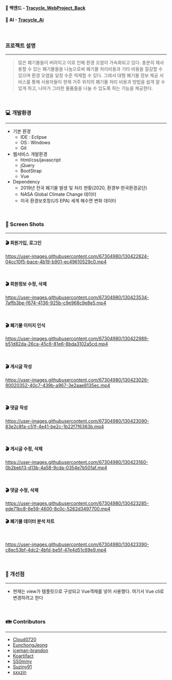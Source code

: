 #### :link: 백엔드 - [Tracycle_WebProject_Back](https://github.com/eoc940/Tracycle_WebProject_Back)
#### :link: AI - [Tracycle_Ai](https://github.com/eoc940/Tracycle_Ai)

<br>

### 프로젝트 설명
---
> 많은 폐기물들이 버려지고 이로 인해 환경 오염이 가속화되고 있다. 충분히 재사용할 수 있는 폐기물들을
> 나눔으로써 폐기물 처리비용과 기타 비용을 절감할 수 있으며 환경 오염을 일정 수준 억제할 수 있다. 그래서 
> 대형 폐기물 정보 제공 서비스를 통해 사용자들이 현재 거주 위치의 폐기물 처리 비용과 방법을 쉽게 알 수 있게 
> 하고, 나아가 그러한 물품들을 나눌 수 있도록 하는 기능을 제공한다.

<br>

### :computer: 개발환경
---
- 기본 환경 
  - IDE : Eclipse
  - OS : Windows
  - Git
- 웹서비스 개발환경
  - html/css/javascript
  - jQuery
  - BootStrap
  - Vue
- Dependency
  - 2019년 전국 폐기물 발생 및 처리 현황(2020, 환경부·한국환경공단)
  - NASA Global Climate Change 데이터
  - 미국 환경보호청(US EPA) 세계 해수면 변화 데이터

<br>

### :movie_camera: Screen Shots
---

#### :clapper: 회원가입, 로그인

https://user-images.githubusercontent.com/67304980/130422824-04cc10f5-bace-4b19-b901-ec49610529c0.mp4

<br>

#### :clapper: 회원정보 수정, 삭제

https://user-images.githubusercontent.com/67304980/130423534-7affb3be-f674-4136-925b-c9e968c9e8e5.mp4

<br>

#### :clapper: 폐기물 이미지 인식

https://user-images.githubusercontent.com/67304980/130422989-b51d82da-26ca-45c6-81e6-8bda3102a5cd.mp4

<br>

#### :clapper: 게시글 작성

https://user-images.githubusercontent.com/67304980/130423026-90020352-40c7-439b-a967-3e2aae8135ec.mp4

<br>

#### :clapper: 댓글 작성

https://user-images.githubusercontent.com/67304980/130423090-83e2c8fa-c51f-4e41-be2c-1b22f7f6363b.mp4

<br>

#### :clapper: 게시글 수정, 삭제

https://user-images.githubusercontent.com/67304980/130423160-0b2beb13-d13b-4a58-9cda-0354e7b501af.mp4

<br>

#### :clapper: 댓글 수정, 삭제

https://user-images.githubusercontent.com/67304980/130423285-ede71bc8-6e59-4600-8c0c-5262d3497700.mp4

#### :clapper: 폐기물 데이터 분석 차트

<br>

https://user-images.githubusercontent.com/67304980/130423390-c8ec53bf-4dc2-4bfd-be5f-47e4d51c69e9.mp4


<br>

### :notebook: 개선점
---
- 현재는 view가 템플릿으로 구성되고 Vue객체를 넣어 사용했다. 여기서 Vue cli로 변경하려고 한다

<br>
  
### :family: Contributors
--- 
- [Cloud0720](https://github.com/Cloud0720)
- [EunchongJeong](https://github.com/EunchongJeong)
- [iceman-brandon](https://github.com/iceman-brandon)
- [Koartifact](https://github.com/Koartifact)
- [SS0mmy](https://github.com/SS0mmy)
- [Suziny91](https://github.com/Suziny91)
- [sxxzin](https://github.com/sxxzin)
